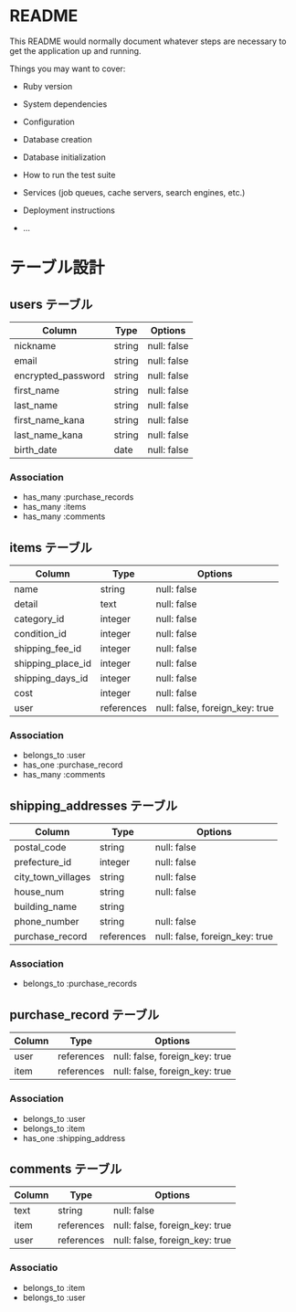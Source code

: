 # README

This README would normally document whatever steps are necessary to get the
application up and running.

Things you may want to cover:

* Ruby version

* System dependencies

* Configuration

* Database creation

* Database initialization

* How to run the test suite

* Services (job queues, cache servers, search engines, etc.)

* Deployment instructions

* ...


# テーブル設計

## users テーブル

| Column             | Type    | Options     |
| -------------------| ------- | ----------- |
| nickname           | string  | null: false |
| email              | string  | null: false |
| encrypted_password | string  | null: false |
| first_name         | string  | null: false |
| last_name          | string  | null: false |
| first_name_kana    | string  | null: false |
| last_name_kana     | string  | null: false |
| birth_date         | date    | null: false |

### Association

- has_many :purchase_records
- has_many :items
- has_many :comments

## items テーブル

| Column            | Type       | Options                        |
| ------------------| -----------| ------------------------------ |
| name              | string     | null: false                    |
| detail            | text       | null: false                    |
| category_id       | integer    | null: false                    |
| condition_id      | integer    | null: false                    |
| shipping_fee_id   | integer    | null: false                    |
| shipping_place_id | integer    | null: false                    |
| shipping_days_id  | integer    | null: false                    |
| cost              | integer    | null: false                    |
| user              | references | null: false, foreign_key: true |

### Association

- belongs_to :user
- has_one :purchase_record
- has_many :comments

## shipping_addresses テーブル

| Column              | Type       | Options                        |
| --------------------| -----------| ------------------------------ |
| postal_code         | string     | null: false                    |
| prefecture_id       | integer    | null: false                    |
| city_town_villages  | string     | null: false                    |
| house_num           | string     | null: false                    |
| building_name       | string     |                                |
| phone_number        | string     | null: false                    |
| purchase_record     | references | null: false, foreign_key: true |

### Association  

- belongs_to :purchase_records


## purchase_record テーブル

| Column              | Type       | Options                        |
| --------------------| -----------| ------------------------------ |
| user                | references | null: false, foreign_key: true |
| item                | references | null: false, foreign_key: true |

### Association


- belongs_to :user
- belongs_to :item
- has_one :shipping_address

## comments テーブル

| Column  | Type       | Options                        |
| --------| -----------| ------------------------------ |
| text    | string     | null: false                    |
| item    | references | null: false, foreign_key: true |
| user    | references | null: false, foreign_key: true |

### Associatio
- belongs_to :item
- belongs_to :user